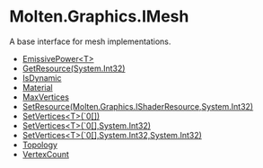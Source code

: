 ﻿  
# Molten.Graphics.IMesh
A base interface for mesh implementations.
  
*  [EmissivePower&lt;T&gt;](docs/Molten.Render/Molten/Graphics/IMesh/EmissivePower.md)  
*  [GetResource(System.Int32)](docs/Molten.Render/Molten/Graphics/IMesh/GetResource.md)  
*  [IsDynamic](docs/Molten.Render/Molten/Graphics/IMesh/IsDynamic.md)  
*  [Material](docs/Molten.Render/Molten/Graphics/IMesh/Material.md)  
*  [MaxVertices](docs/Molten.Render/Molten/Graphics/IMesh/MaxVertices.md)  
*  [SetResource(Molten.Graphics.IShaderResource,System.Int32)](docs/Molten.Render/Molten/Graphics/IMesh/SetResource.md)  
*  [SetVertices&lt;T&gt;(`0[])](docs/Molten.Render/Molten/Graphics/IMesh/SetVertices.md)  
*  [SetVertices&lt;T&gt;(`0[],System.Int32)](docs/Molten.Render/Molten/Graphics/IMesh/SetVertices.md)  
*  [SetVertices&lt;T&gt;(`0[],System.Int32,System.Int32)](docs/Molten.Render/Molten/Graphics/IMesh/SetVertices.md)  
*  [Topology](docs/Molten.Render/Molten/Graphics/IMesh/Topology.md)  
*  [VertexCount](docs/Molten.Render/Molten/Graphics/IMesh/VertexCount.md)